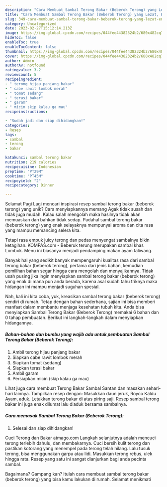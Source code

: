 ```yaml
---
description: "Cara Membuat Sambal Terong Bakar (Beberok Terong) yang Lezat, Enak"
title: "Cara Membuat Sambal Terong Bakar (Beberok Terong) yang Lezat, Enak"
slug: 349-cara-membuat-sambal-terong-bakar-beberok-terong-yang-lezat-enak
category: Uncategorized
date: 2023-02-27T15:12:14.213Z
image: https://img-global.cpcdn.com/recipes/044fee44382324b2/680x482cq70/sambal-terong-bakar-beberok-terong-foto-resep-utama.jpg
hideToc: false
enableToc: true
enableTocContent: false
thumbnail: https://img-global.cpcdn.com/recipes/044fee44382324b2/680x482cq70/sambal-terong-bakar-beberok-terong-foto-resep-utama.jpg
cover: https://img-global.cpcdn.com/recipes/044fee44382324b2/680x482cq70/sambal-terong-bakar-beberok-terong-foto-resep-utama.jpg
author: Admin
authorAv: notfound
ratingvalue: 3.2
reviewcount: 5
recipeingredient:
- " terong hijau panjang bakar"
- " cabe rawit lombok merah"
- " tomat sedang"
- " terasi bakar"
- " garam"
- " micin skip kalau ga mau"
recipeinstructions:

- "Sudah jadi dan siap dihidangkan!"
categories:
- Resep
tags:
- sambal
- terong
- bakar

katakunci: sambal terong bakar 
nutrition: 219 calories
recipecuisine: Indonesian
preptime: "PT29M"
cooktime: "PT45M"
recipeyield: "2"
recipecategory: Dinner

---
```



Selamat Pagi Lagi mencari inspirasi resep sambal terong bakar (beberok terong) yang unik? Cara menyiapkannya memang Agak tidak susah dan tidak juga mudah. Kalau salah mengolah maka hasilnya tidak akan memuaskan dan bahkan tidak sedap. Padahal sambal terong bakar (beberok terong) yang enak selayaknya mempunyai aroma dan cita rasa yang mampu memancing selera kita.


Tetapi rasa empuk juicy terong dan pedas menyengat sambalnya bikin ketagihan. KOMPAS.com - Beberuk terung merupakan sambal khas Lombok. Menu ini biasanya menjadi pendamping makan ayam taliwang.

Banyak hal yang sedikit banyak mempengaruhi kualitas rasa dari sambal terong bakar (beberok terong), pertama dari jenis bahan, kemudian pemilihan bahan segar hingga cara mengolah dan menyajikannya. Tidak usah pusing jika ingin menyiapkan sambal terong bakar (beberok terong) yang enak di mana pun anda berada, karena asal sudah tahu triknya maka hidangan ini mampu menjadi suguhan spesial.


Nah, kali ini kita coba, yuk, kreasikan sambal terong bakar (beberok terong) sendiri di rumah. Tetap dengan bahan sederhana, sajian ini bisa memberi manfaat dalam membantu menjaga kesehatan tubuh kita. Anda bisa menyiapkan Sambal Terong Bakar (Beberok Terong) memakai 6 bahan dan 0 tahap pembuatan. Berikut ini langkah-langkah dalam menyiapkan hidangannya.

<!--inarticleads1-->

##### Bahan-bahan dan bumbu yang wajib ada untuk pembuatan Sambal Terong Bakar (Beberok Terong):

1. Ambil  terong hijau panjang bakar
1. Siapkan  cabe rawit lombok merah
1. Siapkan  tomat (sedang)
1. Siapkan  terasi bakar
1. Ambil  garam
1. Persiapkan  micin (skip kalau ga mau)


Lihat juga cara membuat Terong Bakar Sambal Santan dan masakan sehari-hari lainnya. Tampilkan resep dengan: Masukkan daun jeruk, Royco Kaldu Ayam, aduk. Letakkan terong bakar di atas piring saji. Resep sambal terong bakar ini juga enak dilumat lalu diaduk bersama sambalnya. 

<!--inarticleads2-->

##### Cara memasak Sambal Terong Bakar (Beberok Terong):


1. Selesai dan siap dihidangkan!

Cuci Terong dan Bakar atmago.com Langkah selanjutnya adalah mencuci terong terlebih dahulu, dan membakarnya. Cuci bersih kulit terong dan pastikan kotorang yang menempel pada terong telah hilang. Lalu tusuk terong, bisa menggunakan garpu atau lidi. Masukkan terong rebus, ulek hingga rata. Resep yang satu ini sangat dianjurkan bagi anda pecinta sambal. 

Bagaimana? Gampang kan? Itulah cara membuat sambal terong bakar (beberok terong) yang bisa kamu lakukan di rumah. Selamat menikmati
